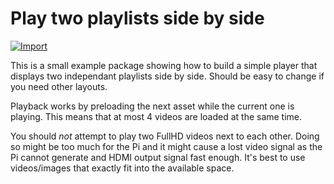 # Play two playlists side by side

[![Import](https://cdn.infobeamer.com/s/img/import.png)](https://info-beamer.com/use?url=https://github.com/info-beamer/package-dual-player)

This is a small example package showing how to build a simple player
that displays two independant playlists side by side. Should be easy
to change if you need other layouts.

Playback works by preloading the next asset while the current one
is playing. This means that at most 4 videos are loaded at the
same time.

You should *not* attempt to play two FullHD videos next to each other.
Doing so might be too much for the Pi and it might cause a lost
video signal as the Pi cannot generate and HDMI output signal
fast enough. It's best to use videos/images that exactly fit into the
available space.
